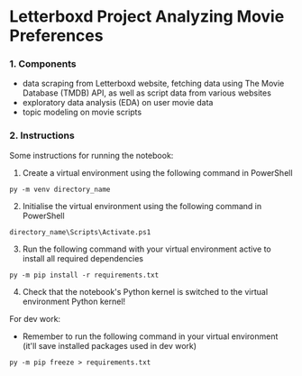 # Letterboxd Project Analyzing Movie Preferences

### 1. Components
- data scraping from Letterboxd website, fetching data using The Movie Database (TMDB) API, as well as script data from various websites
- exploratory data analysis (EDA) on user movie data
- topic modeling on movie scripts

### 2. Instructions
Some instructions for running the notebook:

1. Create a virtual environment using the following command in PowerShell
```
py -m venv directory_name
```
2. Initialise the virtual environment using the following command in PowerShell
```
directory_name\Scripts\Activate.ps1
```
3. Run the following command with your virtual environment active to install all required dependencies
```
py -m pip install -r requirements.txt
```
4. Check that the notebook's Python kernel is switched to the virtual environment Python kernel!


For dev work:

- Remember to run the following command in your virtual environment (it'll save installed packages used in dev work)
```
py -m pip freeze > requirements.txt
```